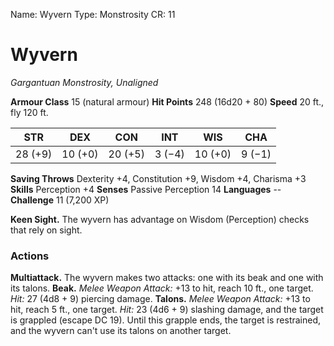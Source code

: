 Name: Wyvern
Type: Monstrosity
CR: 11

# Wyvern
_Gargantuan Monstrosity, Unaligned_

**Armour Class** 15 (natural armour)
**Hit Points** 248 (16d20 + 80)
**Speed** 20 ft., fly 120 ft.

| STR     | DEX     | CON     | INT     | WIS     | CHA     |
|---------|---------|---------|---------|---------|---------|
| 28 (+9) | 10 (+0) | 20 (+5) | 3 (−4)  | 10 (+0) | 9 (−1)  |

**Saving Throws** Dexterity +4, Constitution +9, Wisdom +4, Charisma +3
**Skills** Perception +4
**Senses** Passive Perception 14
**Languages** --
**Challenge** 11 (7,200 XP)

**Keen Sight.** The wyvern has advantage on Wisdom (Perception) checks that rely on sight.

### Actions
**Multiattack.** The wyvern makes two attacks: one with its beak and one with its talons.
**Beak.** _Melee Weapon Attack:_ +13 to hit, reach 10 ft., one target. _Hit:_ 27 (4d8 + 9) piercing damage.
**Talons.** _Melee Weapon Attack:_ +13 to hit, reach 5 ft., one target. _Hit:_ 23 (4d6 + 9) slashing damage, and the target is grappled (escape DC 19). Until this grapple ends, the target is restrained, and the wyvern can't use its talons on another target.